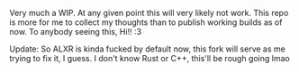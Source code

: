 Very much a WIP. At any given point this will very likely not work. This repo is more for me to collect my thoughts than to publish working builds as of now. To anybody seeing this, Hi!! :3

Update: So ALXR is kinda fucked by default now, this fork will serve as me trying to fix it, I guess. I don't know Rust or C++, this'll be rough going lmao
